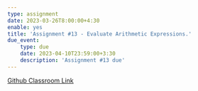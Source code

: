 ```yaml
---
type: assignment
date: 2023-03-26T8:00:00+4:30
enable: yes
title: 'Assignment #13 - Evaluate Arithmetic Expressions.'
due_event: 
    type: due
    date: 2023-04-10T23:59:00+3:30
    description: 'Assignment #13 due'
---
```


[Github Classroom Link](https://classroom.github.com/a/TjxySF3U)
